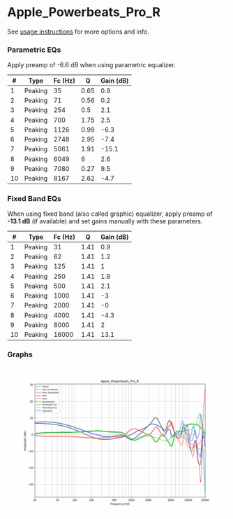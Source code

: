 # Apple_Powerbeats_Pro_R
See [usage instructions](https://github.com/jaakkopasanen/AutoEq#usage) for more options and info.

### Parametric EQs
Apply preamp of -6.6 dB when using parametric equalizer.

|   # | Type    |   Fc (Hz) |    Q |   Gain (dB) |
|-----|---------|-----------|------|-------------|
|   1 | Peaking |        35 | 0.65 |         0.9 |
|   2 | Peaking |        71 | 0.56 |         0.2 |
|   3 | Peaking |       254 | 0.5  |         2.1 |
|   4 | Peaking |       700 | 1.75 |         2.5 |
|   5 | Peaking |      1126 | 0.99 |        -6.3 |
|   6 | Peaking |      2748 | 2.95 |        -7.4 |
|   7 | Peaking |      5061 | 1.91 |       -15.1 |
|   8 | Peaking |      6049 | 6    |         2.6 |
|   9 | Peaking |      7080 | 0.27 |         9.5 |
|  10 | Peaking |      8167 | 2.62 |        -4.7 |

### Fixed Band EQs
When using fixed band (also called graphic) equalizer, apply preamp of **-13.1 dB** (if available) and set gains manually with these parameters.

|   # | Type    |   Fc (Hz) |    Q |   Gain (dB) |
|-----|---------|-----------|------|-------------|
|   1 | Peaking |        31 | 1.41 |         0.9 |
|   2 | Peaking |        62 | 1.41 |         1.2 |
|   3 | Peaking |       125 | 1.41 |         1   |
|   4 | Peaking |       250 | 1.41 |         1.8 |
|   5 | Peaking |       500 | 1.41 |         2.1 |
|   6 | Peaking |      1000 | 1.41 |        -3   |
|   7 | Peaking |      2000 | 1.41 |        -0   |
|   8 | Peaking |      4000 | 1.41 |        -4.3 |
|   9 | Peaking |      8000 | 1.41 |         2   |
|  10 | Peaking |     16000 | 1.41 |        13.1 |

### Graphs
![](./Apple_Powerbeats_Pro_R.png)
